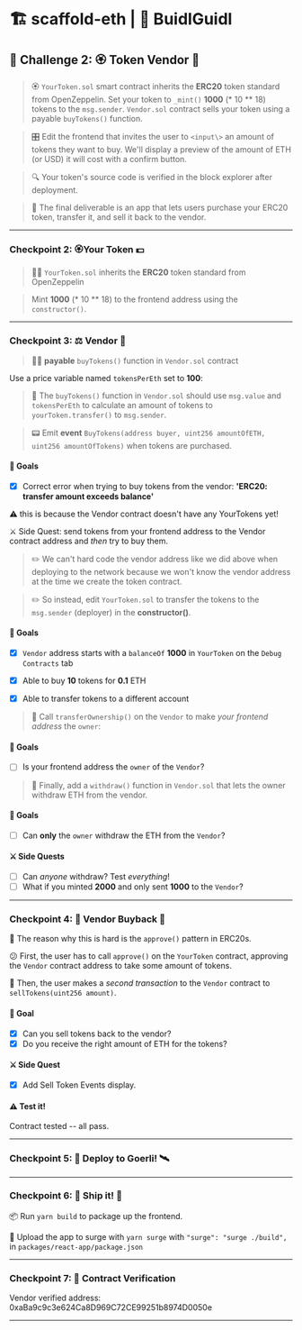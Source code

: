 # 🏗 scaffold-eth | 🏰 BuidlGuidl

## 🚩 Challenge 2: 🏵 Token Vendor 🤖

> 🏵 `YourToken.sol` smart contract inherits the **ERC20** token standard from OpenZeppelin. Set your token to `_mint()` **1000** (\* 10 \*\* 18) tokens to the `msg.sender`.
>  `Vendor.sol` contract sells your token using a payable `buyTokens()` function.

> 🎛 Edit the frontend that invites the user to `<input\>` an amount of tokens they want to buy. We'll display a preview of the amount of ETH (or USD) it will cost with a confirm button.

> 🔍 Your token's source code is verified in the block explorer after deployment. 

> 🌟 The final deliverable is an app that lets users purchase your ERC20 token, transfer it, and sell it back to the vendor.

---

### Checkpoint 2: 🏵Your Token 💵

> 👩‍💻 `YourToken.sol` inherits the **ERC20** token standard from OpenZeppelin

> Mint **1000** (\* 10 \*\* 18) to the frontend address using the `constructor()`.

---

### Checkpoint 3: ⚖️ Vendor 🤖

> 👩‍💻 **payable** `buyTokens()` function in `Vendor.sol` contract 

Use a price variable named `tokensPerEth` set to **100**:

> 📝 The `buyTokens()` function in `Vendor.sol` should use `msg.value` and `tokensPerEth` to calculate an amount of tokens to `yourToken.transfer()` to `msg.sender`.

> 📟 Emit **event** `BuyTokens(address buyer, uint256 amountOfETH, uint256 amountOfTokens)` when tokens are purchased.

#### 🥅 Goals

- [X] Correct error when trying to buy tokens from the vendor: **'ERC20: transfer amount exceeds balance'**

⚠️ this is because the Vendor contract doesn't have any YourTokens yet!

⚔️ Side Quest: send tokens from your frontend address to the Vendor contract address and *then* try to buy them.

> ✏️ We can't hard code the vendor address like we did above when deploying to the network because we won't know the vendor address at the time we create the token contract. 

> ✏️ So instead, edit `YourToken.sol` to transfer the tokens to the `msg.sender` (deployer) in the **constructor()**.

#### 🥅 Goals

- [X] `Vendor` address starts with a `balanceOf` **1000** in `YourToken` on the `Debug Contracts` tab
- [X] Able to buy **10** tokens for **0.1** ETH
- [X] Able to transfer tokens to a different account


> 📝 Call `transferOwnership()` on the `Vendor` to make *your frontend address* the `owner`:

#### 🥅 Goals

- [ ] Is your frontend address the `owner` of the `Vendor`?

> 📝 Finally, add a `withdraw()` function in `Vendor.sol` that lets the owner withdraw ETH from the vendor.

#### 🥅 Goals

- [ ] Can **only** the `owner` withdraw the ETH from the `Vendor`?

#### ⚔️ Side Quests

- [ ] Can _anyone_ withdraw? Test _everything_!
- [ ] What if you minted **2000** and only sent **1000** to the `Vendor`?

---

### Checkpoint 4: 🤔 Vendor Buyback 🤯

🧐 The reason why this is hard is the `approve()` pattern in ERC20s.

😕 First, the user has to call `approve()` on the `YourToken` contract, approving the `Vendor` contract address to take some amount of tokens.

🤨 Then, the user makes a *second transaction* to the `Vendor` contract to `sellTokens(uint256 amount)`.

#### 🥅 Goal

- [X] Can you sell tokens back to the vendor?
- [X] Do you receive the right amount of ETH for the tokens?

#### ⚔️ Side Quest

- [X] Add Sell Token Events display.  

#### ⚠️ Test it!

Contract tested -- all pass.

----

### Checkpoint 5: 💾 Deploy to Goerli! 🛰

---
### Checkpoint 6: 🚢 Ship it! 🚁

📦 Run `yarn build` to package up the frontend.

💽 Upload the app to surge with `yarn surge` with  `"surge": "surge ./build",` in `packages/react-app/package.json`

---
### Checkpoint 7: 📜 Contract Verification

Vendor verified address: 0xaBa9c9c3e624Ca8D969C72CE99251b8974D0050e

---
